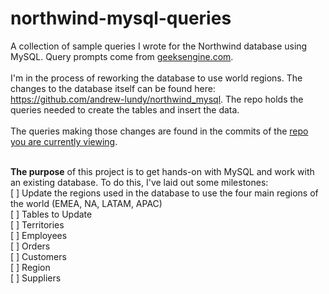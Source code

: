 # northwind-mysql-queries
A collection of sample queries I wrote for the Northwind database using MySQL. Query prompts come from [geeksengine.com](https://www.geeksengine.com/database/problem-solving/northwind-queries-part-1.php).
<br><br>
I'm in the process of reworking the database to use world regions. The changes to the database itself can be found here: https://github.com/andrew-lundy/northwind_mysql. The repo holds the queries needed to create the tables and insert the data.
<br><br>
The queries making those changes are found in the commits of the [repo you are currently viewing](https://github.com/andrew-lundy/northwind-mysql-queries/commits/dev).
<br><br>

**The purpose** of this project is to get hands-on with MySQL and work with an existing database. To do this, I've laid out some milestones:<br>
[ ] Update the regions used in the database to use the four main regions of the world (EMEA, NA, LATAM, APAC)<br>
    [ ] Tables to Update<br>
        [ ] Territories<br>
        [ ] Employees<br>
        [ ] Orders<br>
        [ ] Customers<br>
        [ ] Region<br>
        [ ] Suppliers<br>